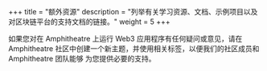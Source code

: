 +++
title = "额外资源"
description = "列举有关学习资源、文档、示例项目以及对区块链平台的支持文档的链接。"
weight = 5
+++

如果您对在 Amphitheatre 上运行 Web3 应用程序有任何疑问或意见，请在 Amphitheatre
社区中创建一个新主题，并使用相关标签，以便我们的社区成员和 Amphitheatre 团队能够
为您提供必要的支持。
